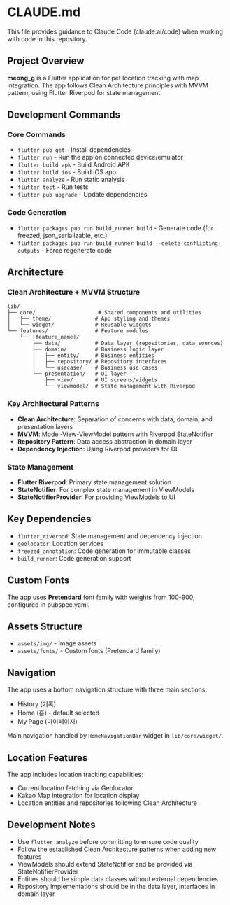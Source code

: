 # CLAUDE.md

This file provides guidance to Claude Code (claude.ai/code) when working with code in this repository.

## Project Overview

**meong_g** is a Flutter application for pet location tracking with map integration. The app follows Clean Architecture principles with MVVM pattern, using Flutter Riverpod for state management.

## Development Commands

### Core Commands
- `flutter pub get` - Install dependencies
- `flutter run` - Run the app on connected device/emulator
- `flutter build apk` - Build Android APK
- `flutter build ios` - Build iOS app
- `flutter analyze` - Run static analysis
- `flutter test` - Run tests
- `flutter pub upgrade` - Update dependencies

### Code Generation
- `flutter packages pub run build_runner build` - Generate code (for freezed, json_serializable, etc.)
- `flutter packages pub run build_runner build --delete-conflicting-outputs` - Force regenerate code

## Architecture

### Clean Architecture + MVVM Structure
```
lib/
├── core/                    # Shared components and utilities
│   ├── theme/              # App styling and themes
│   └── widget/             # Reusable widgets
└── features/               # Feature modules
    └── [feature_name]/
        ├── data/           # Data layer (repositories, data sources)
        ├── domain/         # Business logic layer
        │   ├── entity/     # Business entities
        │   ├── repository/ # Repository interfaces
        │   └── usecase/    # Business use cases
        └── presentation/   # UI layer
            ├── view/       # UI screens/widgets
            └── viewmodel/  # State management with Riverpod
```

### Key Architectural Patterns
- **Clean Architecture**: Separation of concerns with data, domain, and presentation layers
- **MVVM**: Model-View-ViewModel pattern with Riverpod StateNotifier
- **Repository Pattern**: Data access abstraction in domain layer
- **Dependency Injection**: Using Riverpod providers for DI

### State Management
- **Flutter Riverpod**: Primary state management solution
- **StateNotifier**: For complex state management in ViewModels
- **StateNotifierProvider**: For providing ViewModels to UI

## Key Dependencies
- `flutter_riverpod`: State management and dependency injection
- `geolocator`: Location services
- `freezed_annotation`: Code generation for immutable classes
- `build_runner`: Code generation support

## Custom Fonts
The app uses **Pretendard** font family with weights from 100-900, configured in pubspec.yaml.

## Assets Structure
- `assets/img/` - Image assets
- `assets/fonts/` - Custom fonts (Pretendard family)

## Navigation
The app uses a bottom navigation structure with three main sections:
- History (기록)
- Home (홈) - default selected
- My Page (마이페이지)

Main navigation handled by `HomeNavigationBar` widget in `lib/core/widget/`.

## Location Features
The app includes location tracking capabilities:
- Current location fetching via Geolocator
- Kakao Map integration for location display
- Location entities and repositories following Clean Architecture

## Development Notes
- Use `flutter analyze` before committing to ensure code quality
- Follow the established Clean Architecture patterns when adding new features
- ViewModels should extend StateNotifier and be provided via StateNotifierProvider
- Entities should be simple data classes without external dependencies
- Repository implementations should be in the data layer, interfaces in domain layer